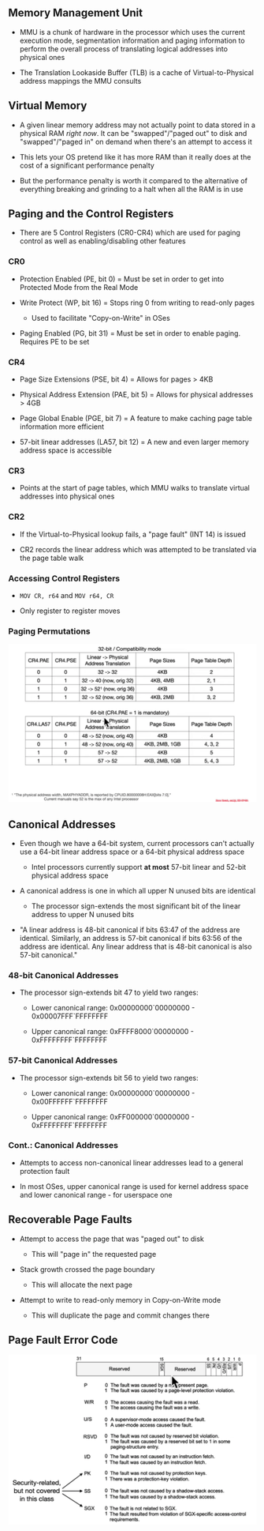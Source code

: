 ## Memory Management Unit

* MMU is a chunk of hardware in the processor which uses the current execution mode, segmentation information and paging information to perform the overall process of translating logical addresses into physical ones 

* The Translation Lookaside Buffer (TLB) is a cache of Virtual-to-Physical address mappings the MMU consults

## Virtual Memory

* A given linear memory address may not actually point to data stored in a physical RAM *right now*. It can be "swapped"/"paged out" to disk and "swapped"/"paged in" on demand when there's an attempt to access it

* This lets your OS pretend like it has more RAM than it really does at the cost of a significant performance penalty

* But the performance penalty is worth it compared to the alternative of everything breaking and grinding to a halt when all the RAM is in use

## Paging and the Control Registers

* There are 5 Control Registers (CR0-CR4) which are used for paging control as well as enabling/disabling other features

### CR0

* Protection Enabled (PE, bit 0) = Must be set in order to get into Protected Mode from the Real Mode

* Write Protect (WP, bit 16) = Stops ring 0 from writing to read-only pages
  
  * Used to facilitate "Copy-on-Write" in OSes

* Paging Enabled (PG, bit 31) = Must be set in order to enable paging. Requires PE to be set

### CR4

* Page Size Extensions (PSE, bit 4) = Allows for pages > 4KB

* Physical Address Extension (PAE, bit 5) = Allows for physical addresses > 4GB

* Page Global Enable (PGE, bit 7) = A feature to make caching page table information more efficient

* 57-bit linear addresses (LA57, bit 12) = A new and even larger memory address space is accessible

### CR3

* Points at the start of page tables, which MMU walks to translate virtual addresses into physical ones

### CR2

* If the Virtual-to-Physical lookup fails, a "page fault" (INT 14) is issued

* CR2 records the linear address which was attempted to be translated via the page table walk

### Accessing Control Registers

* `MOV CR, r64` and `MOV r64, CR`

* Only register to register moves

### Paging Permutations

![](PagingPermutations.png)

## Canonical Addresses

* Even though we have a 64-bit system, current processors can't actually use a 64-bit linear address space or a 64-bit physical address space
  
  * Intel processors currently support **at most** 57-bit linear and 52-bit physical address space

* A canonical address is one in which all upper N unused bits are identical
  
  * The processor sign-extends the most significant bit of the linear address to upper N unused bits

* "A linear address is 48-bit canonical if bits 63:47 of the address are identical. Similarly, an address is 57-bit canonical if bits 63:56 of the address are identical. Any linear address that is 48-bit canonical is also 57-bit canonical."

### 48-bit Canonical Addresses

* The processor sign-extends bit 47 to yield two ranges:
  
  * Lower canonical range: 0x00000000\`00000000 - 0x00007FFF\`FFFFFFFF
  
  * Upper canonical range: 0xFFFF8000\`00000000 - 0xFFFFFFFF\`FFFFFFFF

### 57-bit Canonical Addresses

* The processor sign-extends bit 56 to yield two ranges:
  
  * Lower canonical range: 0x00000000\`00000000 - 0x00FFFFFF\`FFFFFFFF
  
  * Upper canonical range: 0xFF000000\`00000000 - 0xFFFFFFFF\`FFFFFFFF

### Cont.: Canonical Addresses

* Attempts to access non-canonical linear addresses lead to a general protection fault

* In most OSes, upper canonical range is used for kernel address space and lower canonical range - for userspace one

## Recoverable Page Faults

* Attempt to access the page that was "paged out" to disk
  
  * This will "page in" the requested page

* Stack growth crossed the page boundary
  
  * This will allocate the next page

* Attempt to write to read-only memory in Copy-on-Write mode
  
  * This will duplicate the page and commit changes there

## Page Fault Error Code

![](PageFaultErrorCode.png)


